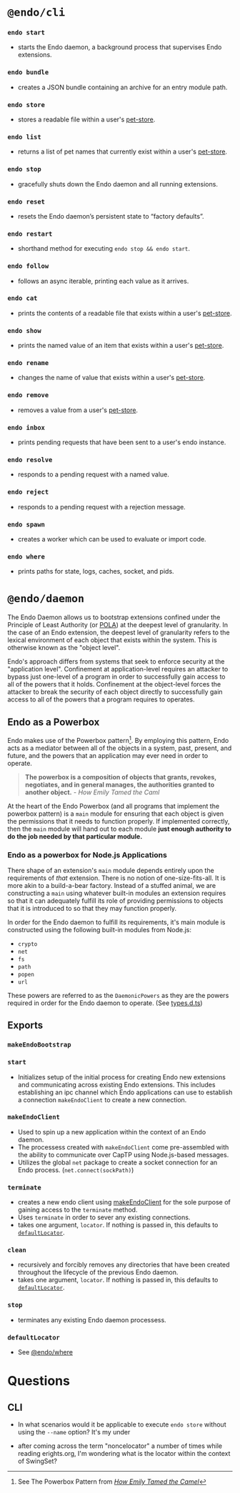 # `@endo/cli`

### `endo start`

- starts the Endo daemon, a background process that supervises Endo extensions.

### `endo bundle`

- creates a JSON bundle containing an archive for an entry module path.

### `endo store`

- stores a readable file within a user's [pet-store](./src/pet-store.js).

### `endo list`

- returns a list of pet names that currently exist within a user's [pet-store](./src/pet-store.js).

### `endo stop`

- gracefully shuts down the Endo daemon and all running extensions.

### `endo reset`

- resets the Endo daemon’s persistent state to “factory defaults”.

### `endo restart`

- shorthand method for executing `endo stop && endo start`.

### `endo follow`

- follows an async iterable, printing each value as it arrives.

### `endo cat`

- prints the contents of a readable file that exists within a user's [pet-store](./src/pet-store.js).

### `endo show`

- prints the named value of an item that exists within a user's [pet-store](./src/pet-store.js).

### `endo rename`

- changes the name of value that exists within a user's [pet-store](./src/pet-store.js).

### `endo remove`

- removes a value from a user's [pet-store](./src/pet-store.js).

### `endo inbox`

- prints pending requests that have been sent to a user's endo instance.

### `endo resolve`

- responds to a pending request with a named value.

### `endo reject`

- responds to a pending request with a rejection message.

### `endo spawn`

- creates a worker which can be used to evaluate or import code.

### `endo where`

- prints paths for state, logs, caches, socket, and pids.

# `@endo/daemon`

The Endo Daemon allows us to bootstrap extensions confined under the Principle of Least Authority (or [POLA](https://en.wikipedia.org/wiki/Principle_of_least_privilege)) at the deepest level of granularity. In the case of an Endo extension, the deepest level of granularity refers to the lexical environment of each object that exists within the system. This is otherwise known as the "object level".

Endo's approach differs from systems that seek to enforce security at the "application level". Confinement at application-level requires an attacker to bypass just one-level of a program in order to successfully gain access to all of the powers that it holds. Confinement at the object-level forces the attacker to break the security of each object directly to successfully gain access to all of the powers that a program requires to operates.

## Endo as a Powerbox

Endo makes use of the Powerbox pattern[^1]. By employing this pattern, Endo acts as a mediator between all of the objects in a system, past, present, and future, and the powers that an application may ever need in order to operate.

> **The powerbox is a composition of objects that grants, revokes, negotiates, and in general manages, the authorities granted to another object.** - _How Emily Tamed the Caml_

At the heart of the Endo Powerbox (and all programs that implement the powerbox pattern) is a `main` module for ensuring that each object is given the permissions that it needs to function properly. If implemented correctly, then the `main` module will hand out to each module **just enough authority to do the job needed by that particular module.**

### Endo as a powerbox for Node.js Applications

There shape of an extension's `main` module depends entirely upon the requirements of _that_ extension. There is no notion of one-size-fits-all. It is more akin to a build-a-bear factory. Instead of a stuffed animal, we are constructing a `main` using whatever built-in modules an extension requires so that it can adequately fulfill its role of providing permissions to objects that it is introduced to so that they may function properly.

In order for the Endo daemon to fulfill its requirements, it's main module is constructed using the following built-in modules from Node.js:

- `crypto`
- `net`
- `fs`
- `path`
- `popen`
- `url`

These powers are referred to as the `DaemonicPowers` as they are the powers required in order for the Endo daemon to operate. (See [types.d.ts](./src/types.d.ts#L46))

## Exports

### `makeEndoBootstrap`

### `start`

- Initializes setup of the initial process for creating Endo new extensions and communicating across existing Endo extensions. This includes establishing an ipc channel which Endo applications can use to establish a connection `makeEndoClient` to create a new connection.

### `makeEndoClient`

- Used to spin up a new application within the context of an Endo daemon.
- The processess created with `makeEndoClient` come pre-assembled with the ability to communicate over CapTP using Node.js-based messages.
- Utilizes the global `net` package to create a socket connection for an Endo process. (`net.connect(sockPath)`)

### `terminate`

- creates a new endo client using [makeEndoClient](#makeendoclient) for the sole purpose of gaining access to the `terminate` method.
- Uses `terminate` in order to sever any existing connections.
- takes one argument, `locator`. If nothing is passed in, this defaults to [`defaultLocator`](#defaultlocator).

### `clean`

- recursively and forcibly removes any directories that have been created throughout the lifecycle of the previous Endo daemon.
- takes one argument, `locator`. If nothing is passed in, this defaults to [`defaultLocator`](#defaultlocator).

### `stop`

- terminates any existing Endo daemon processess.

### `defaultLocator`

- See [@endo/where](https://github.com/endojs/endo/tree/master/packages/where#where-is-endo)

# Questions

## CLI

- In what scenarios would it be applicable to execute `endo store` without using the `--name` option? It's my under

- after coming across the term "noncelocator" a number of times while reading erights.org, I'm wondering what is the locator within the context of SwingSet?

[^1]: See The Powerbox Pattern from _[How Emily Tamed the Camel](https://www.hpl.hp.com/techreports/2006/HPL-2006-116.html)_
